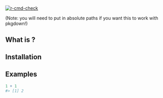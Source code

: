 
<!-- Please do not edit README.md, but edit README.Rmd instead. -->

# <package name>

<!-- badges: start -->

[![r-cmd-check](../../workflows/r-cmd-check/badge.svg)](../../actions/workflows/r-cmd-check.yml)

<!-- badges: end -->

(Note: you will need to put in absolute paths if you want this to work
with pkgdown!)

## What is <package name>?

## Installation

## Examples

``` r
1 + 1
#> [1] 2
```
